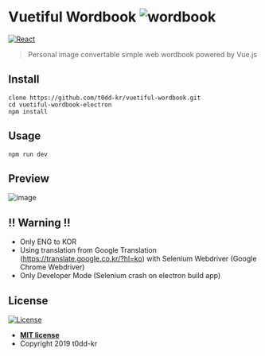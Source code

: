 # Vuetiful Wordbook ![wordbook](https://user-images.githubusercontent.com/28590190/60907803-65127700-a2b5-11e9-8c07-3115f5523a9e.png)

[![React](https://img.shields.io/badge/vue--cli-3.7.0-brightgreen.svg?logo=Vue)](https://vuejs.org/)

> Personal image convertable simple web wordbook powered by Vue.js

## Install

```
clone https://github.com/t0dd-kr/vuetiful-wordbook.git
cd vuetiful-wordbook-electron
npm install
```

## Usage

```
npm run dev
```

## Preview

![image](https://user-images.githubusercontent.com/28590190/60907211-f97bda00-a2b3-11e9-9f0b-50fd30ddbb21.png)


## !! Warning !!

- Only ENG to KOR
- Using translation from Google Translation (https://translate.google.co.kr/?hl=ko) with Selenium Webdriver (Google Chrome Webdriver)
- Only Developer Mode (Selenium crash on electron build app)

## License

[![License](http://img.shields.io/:license-mit-blue.svg?style=flat-square)](http://badges.mit-license.org)

- **[MIT license](http://opensource.org/licenses/mit-license.php)**
- Copyright 2019 t0dd-kr
